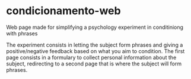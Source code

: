 # condicionamento-web
Web page made for simplifying a psychology experiment in conditiniong with phrases


The experiment consists in letting the subject form phrases and giving a positive/negative feedback based on what you aim to condition. The first page consists in a formulary to collect personal information about the subject, redirecting to a second page that is where the subject will form phrases.
